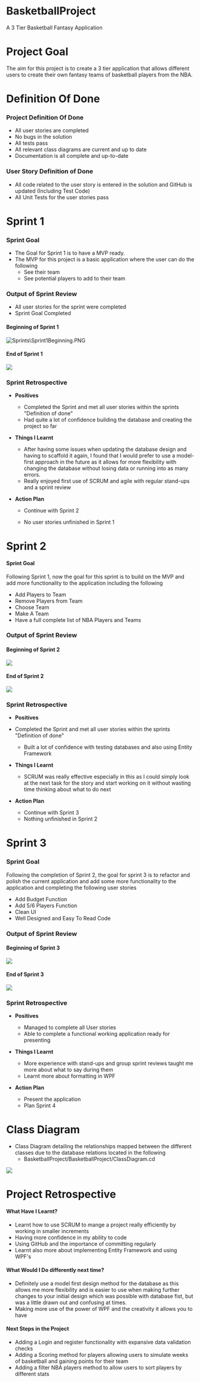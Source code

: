 # BasketballProject
A 3 Tier Basketball Fantasy Application

# **Project Goal**

The aim for this project is to create a 3 tier application that allows different users to create their own fantasy teams of basketball players from the NBA.

# Definition Of Done

### Project Definition Of Done

- All user stories are completed
- No bugs in the solution
- All tests pass 
- All relevant class diagrams are current and up to date
- Documentation is all complete and up-to-date

### User Story Definition of Done

- All code related to the user story is entered in the solution and GitHub is updated (Including Test Code)
- All Unit Tests for the user stories pass

# Sprint 1

### Sprint Goal

- The Goal for Sprint 1 is to have a MVP ready.
- The MVP for this project is a basic application where the user can do the following
  - See their team
  - See potential players to add to their team

### Output of Sprint Review

- All user stories for the sprint were completed
- Sprint Goal Completed

#### Beginning of Sprint 1

![Sprints\Sprint1Beginning.PNG](Sprints\Sprint1Beginning.PNG)



#### End of Sprint 1

![](C:\Users\miahs\source\repos\BasketballProject\Sprints\Sprint1End.PNG)

### Sprint Retrospective

- **Positives**

  - Completed the Sprint and met all user stories within the sprints "Definition of done"
  - Had quite a lot of confidence building the database and creating the project so far

- **Things I Learnt**

  - After having some issues when updating the database design and having to scaffold it again, I found that I would prefer to use a model-first approach in the future as it allows for more flexibility with changing the database without losing data or running into as many errors.
  - Really enjoyed first use of SCRUM and agile with regular stand-ups and a sprint review

- **Action Plan**

  - Continue with Sprint 2

  - No user stories unfinished in Sprint 1

    

# Sprint 2

#### Sprint Goal

Following Sprint 1, now the goal for this sprint is to build on the MVP and add more functionality to the application including the following
- Add Players to Team
- Remove Players from Team
- Choose Team
- Make A Team
- Have a full complete list of NBA Players and Teams

### Output of Sprint Review

#### Beginning of Sprint 2

![](C:\Users\miahs\source\repos\BasketballProject\Sprints\Sprint2Beginning.PNG)

#### End of Sprint 2

![](C:\Users\miahs\source\repos\BasketballProject\Sprints\Sprint2End.PNG)

### Sprint Retrospective

- **Positives**
- Completed the Sprint and met all user stories within the sprints "Definition of done"
  - Built a lot of confidence with testing databases and also using Entity Framework 
  
- **Things I Learnt**

  - SCRUM was really effective especially in this as I could simply look at the next task for the story and start working on it without wasting time thinking about what to do next

- **Action Plan**
  - Continue with Sprint 3
  - Nothing unfinished in Sprint 2

# Sprint 3

### Sprint Goal

Following the completion of Sprint 2, the goal for sprint 3 is to refactor and polish the current application and add some more functionality to the application and completing the following user stories
- Add Budget Function
- Add 5/6 Players Function
- Clean UI
- Well Designed and Easy To Read Code

### Output of Sprint Review

#### 	Beginning of Sprint 3

![](C:\Users\miahs\source\repos\BasketballProject\Sprints\Sprint3Beginning.PNG)

#### 	End of Sprint 3

![](C:\Users\miahs\source\repos\BasketballProject\Sprints\Sprint3End.PNG)

### Sprint Retrospective

- **Positives**

  - Managed to complete all User stories
  - Able to complete a functional working application ready for presenting

- **Things I Learnt**

  - More experience with stand-ups and group sprint reviews taught me more about what to say during them
  - Learnt more about formatting in WPF

- **Action Plan**
  - Present the application
  - Plan Sprint 4

# Class Diagram

- Class Diagram detailing the relationships mapped between the different classes due to the database relations located in the following
  - BasketballProject/BasketballProject/ClassDiagram.cd

![](C:\Users\miahs\source\repos\BasketballProject\Sprints\ClassDiagram.PNG)

# Project Retrospective

#### What Have I Learnt?

- Learnt how to use SCRUM to mange a project really efficiently by working in smaller increments
- Having more confidence in my ability to code
- Using GitHub and the importance of committing regularly
- Learnt also more about implementing Entity Framework and using WPF's

#### What Would I Do differently next time?

- Definitely use a model first design method for the database as this allows me more flexibility and is easier to use when making further changes to your initial design which was possible with database fist, but was a little drawn out and confusing at times.
- Making more use of the power of WPF and the creativity it allows you to have

#### Next Steps in the Project

- Adding a Login and register functionality with expansive data validation checks
- Adding a Scoring method for players allowing users to simulate weeks of basketball and gaining points for their team
- Adding a filter NBA players method to allow users to sort players by different stats
